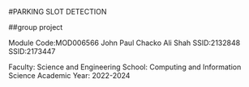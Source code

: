#PARKING SLOT DETECTION


##group project

Module Code:MOD006566
John Paul Chacko                Ali Shah
SSID:2132848                    SSID:2173447

Faculty: Science and Engineering
School: Computing and Information Science
Academic Year: 2022-2024

